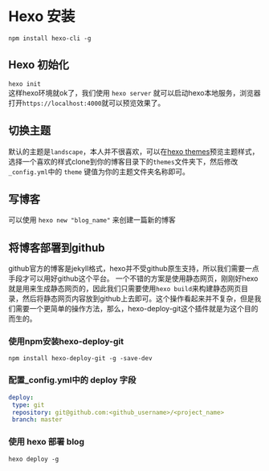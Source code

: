 # Hexo 安装

`npm install hexo-cli -g`

## Hexo 初始化

`hexo init`  
这样hexo环境就ok了，我们使用 `hexo server` 就可以启动hexo本地服务，浏览器打开`https://localhost:4000`就可以预览效果了。  

## 切换主题

默认的主题是`landscape`，本人并不很喜欢，可以在[hexo themes](https://hexo.io/themes)预览主题样式，选择一个喜欢的样式clone到你的博客目录下的`themes`文件夹下，然后修改`_config.yml`中的 `theme` 键值为你的主题文件夹名称即可。

## 写博客

可以使用 `hexo new "blog_name"` 来创建一篇新的博客

## 将博客部署到github

github官方的博客是jekyll格式，hexo并不受github原生支持，所以我们需要一点手段才可以用好github这个平台。
一个不错的方案是使用静态网页，刚刚好hexo就是用来生成静态网页的，因此我们只需要使用`hexo build`来构建静态网页目录，然后将静态网页内容放到github上去即可。这个操作看起来并不复杂，但是我们需要一个更简单的操作方法，那么，hexo-deploy-git这个插件就是为这个目的而生的。

### 使用npm安装hexo-deploy-git

`npm install hexo-deploy-git -g -save-dev`

### 配置_config.yml中的 deploy 字段

```yml
deploy:
 type: git
 repository: git@github.com:<github_username>/<project_name>
 branch: master
```

### 使用 hexo 部署 blog

`hexo deploy -g`